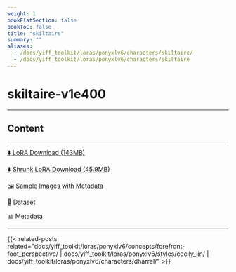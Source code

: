 ```yaml
---
weight: 1
bookFlatSection: false
bookToC: false
title: "skiltaire"
summary: ""
aliases:
  - /docs/yiff_toolkit/loras/ponyxlv6/characters/skiltaire/
  - /docs/yiff_toolkit/loras/ponyxlv6/characters/skiltaire
---
```


<!--markdownlint-disable MD025 MD033 -->

# skiltaire-v1e400

---

## Content

---

[⬇️ LoRA Download (143MB)](https://huggingface.co/k4d3/yiff_toolkit/resolve/main/ponyxl_loras/skiltaire-v1e400.safetensors?download=true)

[⬇️ Shrunk LoRA Download (45.9MB)](https://huggingface.co/k4d3/yiff_toolkit/resolve/main/ponyxl_loras_shrunk_2/skiltaire-v1e400_frockpt1_th-3.55.safetensors?download=true)

[🖼️ Sample Images with Metadata](https://huggingface.co/k4d3/yiff_toolkit/tree/main/static/{})

[📐 Dataset](https://huggingface.co/datasets/k4d3/furry/tree/main/skiltaire)

[📊 Metadata](https://huggingface.co/k4d3/yiff_toolkit/raw/main/ponyxl_loras/skiltaire-v1e400.json)

---

<!--
HUGO_SEARCH_EXCLUDE_START
-->
{{< related-posts related="docs/yiff_toolkit/loras/ponyxlv6/concepts/forefront-foot_perspective/ | docs/yiff_toolkit/loras/ponyxlv6/styles/cecily_lin/ | docs/yiff_toolkit/loras/ponyxlv6/characters/dharrel/" >}}
<!--
HUGO_SEARCH_EXCLUDE_END
-->
